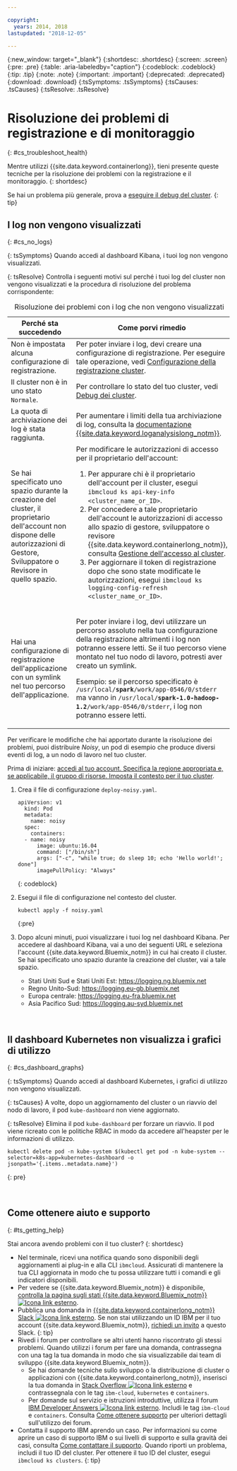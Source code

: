 ```yaml
---

copyright:
  years: 2014, 2018
lastupdated: "2018-12-05"

---
```


{:new_window: target="_blank"}
{:shortdesc: .shortdesc}
{:screen: .screen}
{:pre: .pre}
{:table: .aria-labeledby="caption"}
{:codeblock: .codeblock}
{:tip: .tip}
{:note: .note}
{:important: .important}
{:deprecated: .deprecated}
{:download: .download}
{:tsSymptoms: .tsSymptoms}
{:tsCauses: .tsCauses}
{:tsResolve: .tsResolve}



# Risoluzione dei problemi di registrazione e di monitoraggio
{: #cs_troubleshoot_health}

Mentre utilizzi {{site.data.keyword.containerlong}}, tieni presente queste tecniche per la risoluzione dei problemi con la registrazione e il monitoraggio.
{: shortdesc}

Se hai un problema più generale, prova a [eseguire il debug del cluster](cs_troubleshoot.html).
{: tip}

## I log non vengono visualizzati
{: #cs_no_logs}

{: tsSymptoms}
Quando accedi al dashboard Kibana, i tuoi log non vengono visualizzati.

{: tsResolve}
Controlla i seguenti motivi sul perché i tuoi log del cluster non vengono visualizzati e la procedura di risoluzione del problema corrispondente:

<table>
<caption>Risoluzione dei problemi con i log che non vengono visualizzati</caption>
  <col width="40%">
  <col width="60%">
  <thead>
    <tr>
      <th>Perché sta succedendo</th>
      <th>Come porvi rimedio</th>
    </tr>
 </thead>
 <tbody>
  <tr>
    <td>Non è impostata alcuna configurazione di registrazione.</td>
    <td>Per poter inviare i log, devi creare una configurazione di registrazione. Per eseguire tale operazione, vedi <a href="cs_health.html#logging">Configurazione della registrazione cluster</a>.</td>
  </tr>
  <tr>
    <td>Il cluster non è in uno stato <code>Normale</code>.</td>
    <td>Per controllare lo stato del tuo cluster, vedi <a href="cs_troubleshoot.html#debug_clusters">Debug dei cluster</a>.</td>
  </tr>
  <tr>
    <td>La quota di archiviazione dei log è stata raggiunta.</td>
    <td>Per aumentare i limiti della tua archiviazione di log, consulta la <a href="/docs/services/CloudLogAnalysis/troubleshooting/error_msgs.html">documentazione {{site.data.keyword.loganalysislong_notm}}</a>.</td>
  </tr>
  <tr>
    <td>Se hai specificato uno spazio durante la creazione del cluster, il proprietario dell'account non dispone delle autorizzazioni di Gestore, Sviluppatore o Revisore in quello spazio.</td>
      <td>Per modificare le autorizzazioni di accesso per il proprietario dell'account:
      <ol><li>Per appurare chi è il proprietario dell'account per il cluster, esegui <code>ibmcloud ks api-key-info &lt;cluster_name_or_ID&gt;</code>.</li>
      <li>Per concedere a tale proprietario dell'account le autorizzazioni di accesso allo spazio di gestore, sviluppatore o revisore {{site.data.keyword.containerlong_notm}}, consulta <a href="cs_users.html">Gestione dell'accesso al cluster</a>.</li>
      <li>Per aggiornare il token di registrazione dopo che sono state modificate le autorizzazioni, esegui <code>ibmcloud ks logging-config-refresh &lt;cluster_name_or_ID&gt;</code>.</li></ol></td>
    </tr>
    <tr>
      <td>Hai una configurazione di registrazione dell'applicazione con un symlink nel tuo percorso dell'applicazione.</td>
      <td><p>Per poter inviare i log, devi utilizzare un percorso assoluto nella tua configurazione della registrazione altrimenti i log non potranno essere letti. Se il tuo percorso viene montato nel tuo nodo di lavoro, potresti aver creato un symlink.</p> <p>Esempio: se il percorso specificato è <code>/usr/local/<b>spark</b>/work/app-0546/0/stderr</code> ma vanno in <code>/usr/local/<b>spark-1.0-hadoop-1.2</b>/work/app-0546/0/stderr</code>, i log non potranno essere letti.</p></td>
    </tr>
  </tbody>
</table>

Per verificare le modifiche che hai apportato durante la risoluzione dei problemi, puoi distribuire *Noisy*, un pod di esempio che produce diversi eventi di log, a un nodo di lavoro nel tuo cluster.

Prima di iniziare: [accedi al tuo account. Specifica la regione appropriata e, se applicabile, il gruppo di risorse. Imposta il contesto per il tuo cluster](cs_cli_install.html#cs_cli_configure).

1. Crea il file di configurazione `deploy-noisy.yaml`.
    ```
    apiVersion: v1
      kind: Pod
      metadata:
        name: noisy
      spec:
        containers:
      - name: noisy
          image: ubuntu:16.04
          command: ["/bin/sh"]
          args: ["-c", "while true; do sleep 10; echo 'Hello world!'; done"]
          imagePullPolicy: "Always"
      ```
      {: codeblock}

2. Esegui il file di configurazione nel contesto del cluster.
    ```
    kubectl apply -f noisy.yaml
    ```
    {:pre}

3. Dopo alcuni minuti, puoi visualizzare i tuoi log nel dashboard Kibana. Per accedere al dashboard Kibana, vai a uno dei seguenti URL e seleziona l'account {{site.data.keyword.Bluemix_notm}} in cui hai creato il cluster. Se hai specificato uno spazio durante la creazione del cluster, vai a tale spazio.
    - Stati Uniti Sud e Stati Uniti Est: https://logging.ng.bluemix.net
    - Regno Unito-Sud: https://logging.eu-gb.bluemix.net
    - Europa centrale: https://logging.eu-fra.bluemix.net
    - Asia Pacifico Sud: https://logging.au-syd.bluemix.net

<br />


## Il dashboard Kubernetes non visualizza i grafici di utilizzo
{: #cs_dashboard_graphs}

{: tsSymptoms}
Quando accedi al dashboard Kubernetes, i grafici di utilizzo non vengono visualizzati.

{: tsCauses}
A volte, dopo un aggiornamento del cluster o un riavvio del nodo di lavoro, il pod `kube-dashboard` non viene aggiornato.

{: tsResolve}
Elimina il pod `kube-dashboard` per forzare un riavvio. Il pod viene ricreato con le politiche RBAC in modo da accedere all'heapster per le informazioni di utilizzo.

  ```
  kubectl delete pod -n kube-system $(kubectl get pod -n kube-system --selector=k8s-app=kubernetes-dashboard -o jsonpath='{.items..metadata.name}')
  ```
  {: pre}

<br />


## Come ottenere aiuto e supporto
{: #ts_getting_help}

Stai ancora avendo problemi con il tuo cluster?
{: shortdesc}

-  Nel terminale, ricevi una notifica quando sono disponibili degli aggiornamenti ai plug-in e alla CLI `ibmcloud`. Assicurati di mantenere la tua CLI aggiornata in modo che tu possa utilizzare tutti i comandi e gli indicatori disponibili.
-   Per vedere se {{site.data.keyword.Bluemix_notm}} è disponibile, [controlla la pagina sugli stati {{site.data.keyword.Bluemix_notm}} ![Icona link esterno](../icons/launch-glyph.svg "Icona link esterno")](https://developer.ibm.com/bluemix/support/#status).
-   Pubblica una domanda in [{{site.data.keyword.containerlong_notm}} Slack ![Icona link esterno](../icons/launch-glyph.svg "Icona link esterno")](https://ibm-container-service.slack.com).
    Se non stai utilizzando un ID IBM per il tuo account {{site.data.keyword.Bluemix_notm}}, [richiedi un invito](https://bxcs-slack-invite.mybluemix.net/) a questo Slack.
    {: tip}
-   Rivedi i forum per controllare se altri utenti hanno riscontrato gli stessi problemi. Quando utilizzi i forum per fare una domanda, contrassegna con una tag la tua domanda in modo che sia visualizzabile dai team di sviluppo {{site.data.keyword.Bluemix_notm}}.
    -   Se hai domande tecniche sullo sviluppo o la distribuzione di cluster o applicazioni con
{{site.data.keyword.containerlong_notm}}, inserisci la tua domanda in
[Stack Overflow ![Icona link esterno](../icons/launch-glyph.svg "Icona link esterno")](https://stackoverflow.com/questions/tagged/ibm-cloud+containers) e contrassegnala con le tag `ibm-cloud`, `kubernetes` e `containers`.
    -   Per domande sul servizio e istruzioni introduttive, utilizza il forum
[IBM Developer Answers ![Icona link esterno](../icons/launch-glyph.svg "Icona link esterno")](https://developer.ibm.com/answers/topics/containers/?smartspace=bluemix). Includi le tag `ibm-cloud`
e `containers`.
    Consulta [Come ottenere supporto](/docs/get-support/howtogetsupport.html#using-avatar) per ulteriori dettagli sull'utilizzo dei forum.
-   Contatta il supporto IBM aprendo un caso. Per informazioni su come aprire un caso di supporto IBM o sui livelli di supporto e sulla gravità dei casi, consulta [Come contattare il supporto](/docs/get-support/howtogetsupport.html#getting-customer-support).
Quando riporti un problema, includi il tuo ID del cluster. Per ottenere il tuo ID del cluster, esegui `ibmcloud ks clusters`.
{: tip}

